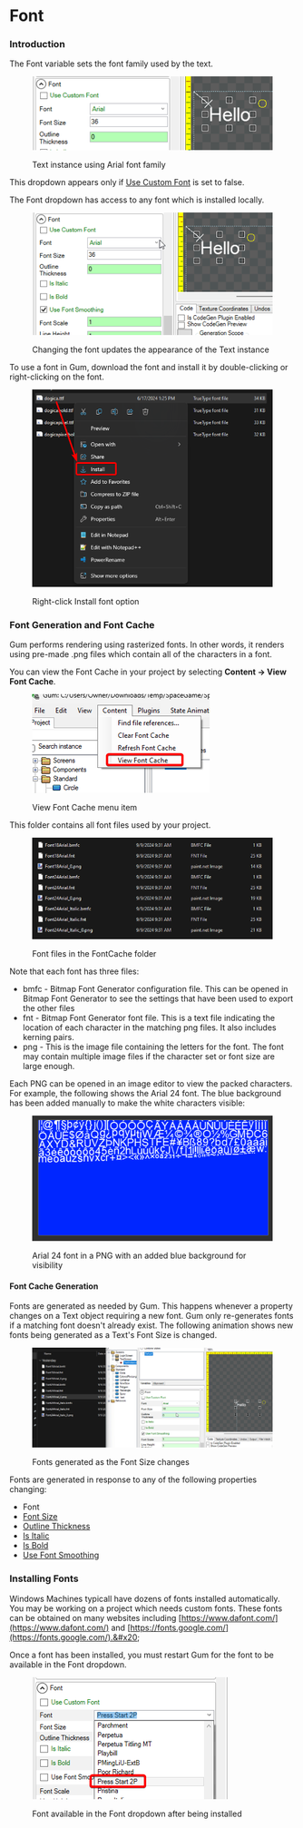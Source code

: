 # Font

### Introduction

The Font variable sets the font family used by the text.

<figure><img src="../../../.gitbook/assets/image (3) (1) (1) (1) (1).png" alt=""><figcaption><p>Text instance using Arial font family</p></figcaption></figure>

&#x20;This dropdown appears only if [Use Custom Font](use-custom-font.md) is set to false.

The Font dropdown has access to any font which is installed locally.

<figure><img src="../../../.gitbook/assets/17_13 24 07.gif" alt=""><figcaption><p>Changing the font updates the appearance of the Text instance</p></figcaption></figure>

To use a font in Gum, download the font and install it by double-clicking or right-clicking on the font.

<figure><img src="../../../.gitbook/assets/image (2) (1) (1) (1) (1) (1) (1) (1) (1) (1) (1) (1) (1) (1) (1) (1) (1) (1).png" alt=""><figcaption><p>Right-click Install font option</p></figcaption></figure>

### Font Generation and Font Cache

Gum performs rendering using rasterized fonts. In other words, it renders using pre-made .png files which contain all of the characters in a font.

You can view the Font Cache in your project by selecting **Content -> View Font Cache**.

<figure><img src="../../../.gitbook/assets/image (1) (1) (1) (1) (1) (1) (1) (1) (1) (1) (1) (1) (1) (1) (1) (1) (1) (1) (1) (1) (1) (1) (1) (1) (1).png" alt=""><figcaption><p>View Font Cache menu item</p></figcaption></figure>

This folder contains all font files used by your project.

<figure><img src="../../../.gitbook/assets/image (2) (1) (1) (1) (1) (1) (1) (1) (1) (1) (1) (1) (1) (1) (1) (1).png" alt=""><figcaption><p>Font files in the FontCache folder</p></figcaption></figure>

Note that each font has three files:

* bmfc - Bitmap Font Generator configuration file. This can be opened in Bitmap Font Generator to see the settings that have been used to export the other files
* fnt - Bitmap Font Generator font file. This is a text file indicating the location of each character in the matching png files. It also includes kerning pairs.
* png - This is the image file containing the letters for the font. The font may contain multiple image files if the character set or font size are large enough.

Each PNG can be opened in an image editor to view the packed characters. For example, the following shows the Arial 24 font. The blue background has been added manually to make the white characters visible:

<figure><img src="../../../.gitbook/assets/image (3) (1) (1) (1).png" alt=""><figcaption><p>Arial 24 font in a PNG with an added blue background for visibility</p></figcaption></figure>

#### Font Cache Generation

Fonts are generated as needed by Gum. This happens whenever a property changes on a Text object requiring a new font. Gum only re-generates fonts if a matching font doesn't already exist. The following animation shows new fonts being generated as a Text's Font Size is changed.

<figure><img src="../../../.gitbook/assets/10_06 18 46.gif" alt=""><figcaption><p>Fonts generated as the Font Size changes</p></figcaption></figure>

Fonts are generated in response to any of the following properties changing:

* Font
* [Font Size](font-size.md)
* [Outline Thickness](outlinethickness.md)
* [Is Italic](is-italic.md)
* [Is Bold](is-bold.md)
* [Use Font Smoothing](use-font-smoothing.md)

### Installing Fonts

Windows Machines typicall have dozens of fonts installed automatically. You may be working on a project which needs custom fonts. These fonts can be obtained on many websites including [https://www.dafont.com/](https://www.dafont.com/) and [https://fonts.google.com/](https://fonts.google.com/).&#x20;

Once a font has been installed, you must restart Gum for the font to be available in the Font dropdown.

<figure><img src="../../../.gitbook/assets/image (154).png" alt=""><figcaption><p>Font available in the Font dropdown after being installed</p></figcaption></figure>
